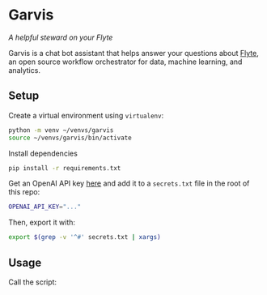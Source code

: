 # Garvis

*A helpful steward on your Flyte*

Garvis is a chat bot assistant that helps answer your questions about
[Flyte](www.flyte.org), an open source workflow orchestrator for data, machine
learning, and analytics.

## Setup

Create a virtual environment using `virtualenv`:

```bash
python -m venv ~/venvs/garvis
source ~/venvs/garvis/bin/activate
```

Install dependencies

```bash
pip install -r requirements.txt
```

Get an OpenAI API key [here](https://openai.com/api/) and add it to a
`secrets.txt` file in the root of this repo:

```bash
OPENAI_API_KEY="..."
```

Then, export it with:

```bash
export $(grep -v '^#' secrets.txt | xargs)
```

## Usage

Call the script:
